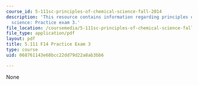 ```yaml
---
course_id: 5-111sc-principles-of-chemical-science-fall-2014
description: 'This resource contains information regarding principles of chemical
  science: Practice exam 3.'
file_location: /coursemedia/5-111sc-principles-of-chemical-science-fall-2014/068761143e68bcc22dd79d22a8ab3bb6_MIT5_111F14_PractExam3.pdf
file_type: application/pdf
layout: pdf
title: 5.111 F14 Practice Exam 3
type: course
uid: 068761143e68bcc22dd79d22a8ab3bb6

---
```

None